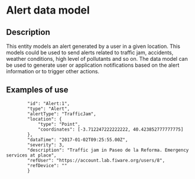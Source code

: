 # Alert data model

## Description
This entity models an alert generated by a user in a given location. This models could be used to send alerts related to traffic jam, accidents, weather conditions, high level of pollutants and so on.
The data model can be used to generate user or application notifications based on the alert information or to trigger other actions.

## Examples of use
```	{
		"id": "Alert:1",
		"type": "Alert",
		"alertType": "TrafficJam",
		"location": {
			"type": "Point",
			"coordinates": [-3.712247222222222, 40.423852777777775]
		},
		"dataTime": "2017-01-02T09:25:55.00Z",
		"severity": 3,
		"description": "Traffic jam in Paseo de la Reforma. Emergency services at place",
		"refUser": "https://account.lab.fiware.org/users/8",
		"refDevice": ""
		}  


